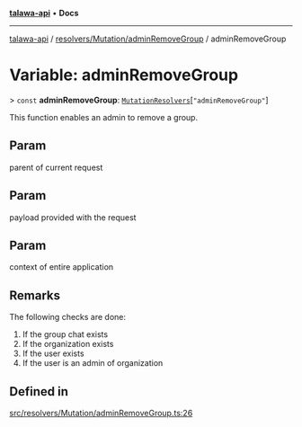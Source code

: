 [**talawa-api**](../../../../README.md) • **Docs**

***

[talawa-api](../../../../modules.md) / [resolvers/Mutation/adminRemoveGroup](../README.md) / adminRemoveGroup

# Variable: adminRemoveGroup

\> `const` **adminRemoveGroup**: [`MutationResolvers`](../../../../types/generatedGraphQLTypes/type-aliases/MutationResolvers.md)\[`"adminRemoveGroup"`\]

This function enables an admin to remove a group.

## Param

parent of current request

## Param

payload provided with the request

## Param

context of entire application

## Remarks

The following checks are done:
1. If the group chat exists
2. If the organization exists
3. If the user exists
4. If the user is an admin of organization

## Defined in

[src/resolvers/Mutation/adminRemoveGroup.ts:26](https://github.com/PalisadoesFoundation/talawa-api/blob/d0c167bb942c4778fba221c2cdd27665fc7dbf61/src/resolvers/Mutation/adminRemoveGroup.ts#L26)
